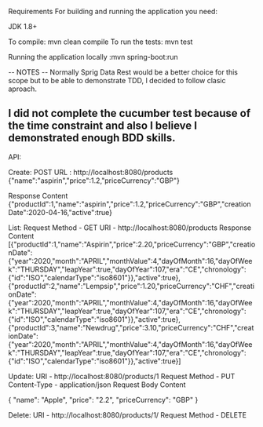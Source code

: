 Requirements
For building and running the application you need:

JDK 1.8+

To compile:  mvn clean compile
To run the tests: mvn test

Running the application locally :mvn spring-boot:run

-- NOTES --
Normally Sprig Data Rest would be a better choice for this scope but to be able
to demonstrate TDD, I decided to follow clasic aproach.

I did not complete the cucumber test because of the time constraint and
also I believe I demonstrated enough BDD skills.
---
API:

Create:
POST
URL : http://localhost:8080/products
{"name":"aspirin","price":1.2,"priceCurrency":"GBP"}

Response Content
{"productId":1,"name":"aspirin","price":1.2,"priceCurrency":"GBP","creationDate":2020-04-16,"active":true}

List:
Request Method - GET
URI - http://localhost:8080/products
Response Content
[{"productId":1,"name":"Aspirin","price":2.20,"priceCurrency":"GBP","creationDate":{"year":2020,"month":"APRIL","monthValue":4,"dayOfMonth":16,"dayOfWeek":"THURSDAY","leapYear":true,"dayOfYear":107,"era":"CE","chronology":{"id":"ISO","calendarType":"iso8601"}},"active":true},{"productId":2,"name":"Lempsip","price":1.20,"priceCurrency":"CHF","creationDate":{"year":2020,"month":"APRIL","monthValue":4,"dayOfMonth":16,"dayOfWeek":"THURSDAY","leapYear":true,"dayOfYear":107,"era":"CE","chronology":{"id":"ISO","calendarType":"iso8601"}},"active":true},{"productId":3,"name":"Newdrug","price":3.10,"priceCurrency":"CHF","creationDate":{"year":2020,"month":"APRIL","monthValue":4,"dayOfMonth":16,"dayOfWeek":"THURSDAY","leapYear":true,"dayOfYear":107,"era":"CE","chronology":{"id":"ISO","calendarType":"iso8601"}},"active":true}]

Update:
URI - http://localhost:8080/products/1
Request Method - PUT
Content-Type - application/json
Request Body Content

{
  "name": "Apple",
  "price": "2.2",
  "priceCurrency": "GBP"
}

Delete:
URI - http://localhost:8080/products/1/
Request Method - DELETE
